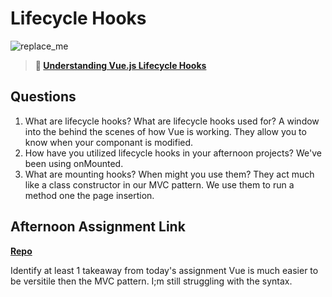 # Lifecycle Hooks

![replace_me](https://codeworks.blob.core.windows.net/public/assets/img/illustrations/placeholder.svg)

> **📖 [Understanding Vue.js Lifecycle Hooks](https://codeworksacademy.com/fs-student-guide/resources/wk6/03-Vue-Lifecycle-Hooks)**

## Questions

1. What are lifecycle hooks? What are lifecycle hooks used for?
A window into the behind the scenes of how Vue is working. They allow you to know when your componant is modified.
2. How have you utilized lifecycle hooks in your afternoon projects?
We've been using onMounted.
3. What are mounting hooks? When might you use them?
They act much like a class constructor in our MVC pattern. We use them to run a method one the page insertion.
## Afternoon Assignment Link

**[Repo](https://github.com/bcrossley712/gregslist-vue-1)**

Identify at least 1 takeaway from today's assignment
Vue is much easier to be versitile then the MVC pattern.  I;m still struggling with the syntax.